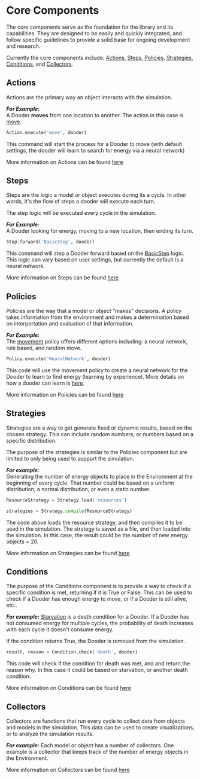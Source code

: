 # Core Components

The core components serve as the foundation for the library and its capabilities. They are designed to be easily and quickly integrated, and follow specific guidelines to provide a solid base for ongoing development and research.

Currently the core components include: [Actions](#Actions), [Steps](#Steps), [Policies](#Policies), [Strategies](#Strategies), [Conditions](#Conditions), and [Collectors](#Collectors).

## Actions

Actions are the primary way an object interacts with the simulation.

***For Example:***  
A Dooder **moves** from one location to another. The action in this case is [move](https://github.com/csmangum/Dooders/blob/main/sdk/actions/move.py).

```python
Action.execute('move', dooder)
```

This command will start the process for a Dooder to move (with default settings, the dooder will learn to search for energy via a neural network)

More information on Actions can be found [here](https://github.com/csmangum/Dooders/blob/main/docs/Actions.md)

## Steps

Steps are the logic a model or object executes during its a cycle. In other words, it's the flow of steps a dooder will execute each turn.

The step logic will be executed every cycle in the simulation.

***For Example:***  
A Dooder looking for energy, moving to a new location, then ending its turn.

```python
Step.forward('BasicStep', dooder)
```

This command will step a Dooder forward based on the [BasicStep]() logic. This logic can vary based on user settings, but currently the default is a neural network.

More information on Steps can be found [here](https://github.com/csmangum/Dooders/blob/main/docs/Steps.md)

## Policies

Policies are the way that a model or object "makes" decisions. A policy takes information from the environment and makes a determination based on interpertation and evaluation of that information.

***For Example:***  
The [movement]() policy offers different options including: a neural network, rule based, and random move.

```python
Policy.execute('NeuralNetwork', dooder)
```

This code will use the movement policy to create a neural network for the Dooder to learn to find energy (learning by experience). More details on how a dooder can learn is [here]().

More information on Policies can be found [here](https://github.com/csmangum/Dooders/blob/main/docs/Policies.md)

## Strategies

Strategies are a way to get generate fixed or dynamic results, based on the chosen strategy. This can include random numbers, or numbers based on a specific distribution.

The purpose of the strategies is similar to the Policies component but are limited to only being used to support the simulation.

***For example:***  
Generating the number of energy objects to place in the Environment at the beginning of every cycle. That number could be based on a uniform distribution, a normal distribution, or even a static number.

```python
ResourceStrategy = Strategy.load('resources')

strategies = Strategy.compile(ResourceStrategy)
```

The code above loads the resource strategy, and then compiles it to be used in the simulation. The strategy is saved as a file, and then loaded into the simulation. In this case, the result could be the number of new energy objects = 20.

More information on Strategies can be found [here](https://github.com/csmangum/Dooders/blob/main/docs/Strategies.md)

## Conditions

The purpose of the Conditions component is to provide a way to check if a specific condition is met, returning if it is True or False. This can be used to check if a Dooder has enough energy to move, or if a Dooder is still alive, etc..

***For example:***
[Starvation]() is a death condition for a Dooder. If a Dooder has not consumed energy for multiple cycles, the probability of death increases with each cycle it doesn't consume energy.

If the condition returns True, the Dooder is removed from the simulation.

```python
result, reason = Condition.check('death', dooder)
```

This code will check if the condition for death was met, and and return the reason why. In this case it could be based on starvation, or another death condition.

More information on Conditions can be found [here](https://github.com/csmangum/Dooders/blob/main/docs/Conditions.md)

## Collectors

Collectors are functions that run every cycle to collect data from objects and models in the simulation. This data can be used to create visualizations, or to analyze the simulation results.

***For example:***
Each model or object has a number of collectors. One example is a collector that keeps track of the number of energy objects in the Environment.

More information on Collectors can be found [here](https://github.com/csmangum/Dooders/blob/main/docs/Collectors.md)

